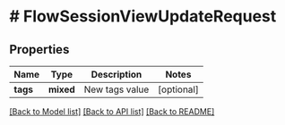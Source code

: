 # # FlowSessionViewUpdateRequest

## Properties

Name | Type | Description | Notes
------------ | ------------- | ------------- | -------------
**tags** | **mixed** | New tags value | [optional]

[[Back to Model list]](../../README.md#models) [[Back to API list]](../../README.md#endpoints) [[Back to README]](../../README.md)
